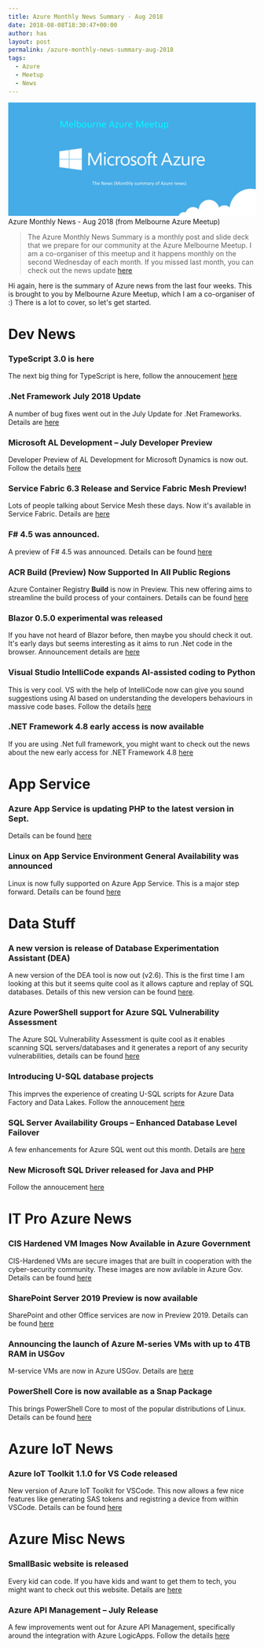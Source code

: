 ```yaml
---
title: Azure Monthly News Summary - Aug 2018
date: 2018-08-08T18:30:47+00:00
author: has
layout: post
permalink: /azure-monthly-news-summary-aug-2018
tags:
  - Azure
  - Meetup
  - News
---
```


<img src="/wp-content/uploads/2018/08/Azure-news.png" alt="Azure News" /> <br />
<span>Azure Monthly News - Aug 2018 (from Melbourne Azure Meetup)</span>

<blockquote><p>The Azure Monthly News Summary is a monthly post and slide deck that we prepare for our community at the Azure Melbourne Meetup. I am a co-organiser of this meetup and it happens monthly on the second Wednesday of each month. If you missed last month, you can check out the news update <a href="https://www.hasaltaiar.com.au/azure-monthly-news-summary-june-2018">here</a></p></blockquote>

Hi again, here is the summary of Azure news from the last four weeks. This is brought to you by Melbourne Azure Meetup, which I am a co-organiser of :) There is a lot to cover, so let's get started. 

# Dev News

### TypeScript 3.0 is here 
The next big thing for TypeScript is here, follow the annoucement [here](https://blogs.msdn.microsoft.com/typescript/2018/07/30/announcing-typescript-3-0/) 

### .Net Framework July 2018 Update 
A number of bug fixes went out in the July Update for .Net Frameworks. Details are [here](https://blogs.msdn.microsoft.com/dotnet/2018/07/30/net-framework-july-2018-update/) 

### Microsoft AL Development – July Developer Preview 
Developer Preview of AL Development for Microsoft Dynamics is now out. Follow the details [here](https://blogs.msdn.microsoft.com/nav/2018/07/30/developer-preview-july-2018-update/) 

### Service Fabric 6.3 Release and Service Fabric Mesh Preview! 
Lots of people talking about Service Mesh these days. Now it's available in Service Fabric. Details are [here](https://blogs.msdn.microsoft.com/azureservicefabric/2018/07/16/service-fabric-6-3-release-and-service-fabric-mesh-preview/)

### F# 4.5 was announced. 
A preview of F# 4.5 was announced. Details can be found [here](https://blogs.msdn.microsoft.com/dotnet/2018/07/26/announcing-f-4-5-preview/)

### ACR Build (Preview) Now Supported In All Public Regions 
Azure Container Registry **Build** is now in Preview. This new offering aims to streamline the build process of your containers. Details can be found [here](https://blogs.msdn.microsoft.com/stevelasker/2018/07/25/acr-build-preview-now-supported-in-all-public-regions/)

### Blazor 0.5.0 experimental was released 
If you have not heard of Blazor before, then maybe you should check it out. It's early days but seems interesting as it aims to run .Net code in the browser. Announcement details are [here](https://blogs.msdn.microsoft.com/webdev/2018/07/25/blazor-0-5-0-experimental-release-now-available/) 

### Visual Studio IntelliCode expands AI-assisted coding to Python  
This is very cool. VS with the help of IntelliCode now can give you sound suggestions using AI based on understanding the developers behaviours in massive code bases. Follow the details [here](https://blogs.msdn.microsoft.com/visualstudio/2018/07/24/visual-studio-intellicode-expands-ai-assisted-coding-to-python-in-visual-studio-code/)

### .NET Framework 4.8 early access is now available 
If you are using .Net full framework, you might want to check out the news about the new early access for .NET Framework 4.8 [here](https://blogs.msdn.microsoft.com/dotnet/2018/07/18/announcing-net-framework-4-8-early-access-build-3632/) 



# App Service

### Azure App Service is updating PHP to the latest version in Sept.
Details can be found [here](https://blogs.msdn.microsoft.com/appserviceteam/2018/08/01/php-minor-version-update-for-september-2018/) 

### Linux on App Service Environment General Availability was announced 
Linux is now fully supported on Azure App Service. This is a major step forward. Details can be found [here](https://blogs.msdn.microsoft.com/appserviceteam/2018/07/30/linuxasega/)



# Data Stuff
### A new version is release of Database Experimentation Assistant (DEA)
A new version of the DEA tool is now out (v2.6). This is the first time I am looking at this but it seems quite cool as it allows capture and replay of SQL databases. Details of this new version can be found [here](https://blogs.msdn.microsoft.com/datamigration/2018/08/06/release-database-experimentation-assistant-dea-v2-6/). 

### Azure PowerShell support for Azure SQL Vulnerability Assessment
The Azure SQL Vulnerability Assessment is quite cool as it enables scanning SQL servers/databases and it generates a report of any security vulnerabilities, details can be found [here](https://blogs.msdn.microsoft.com/sqlsecurity/2018/08/02/azure-sql-vulnerability-assessment-now-with-powershell-support/) 

### Introducing U-SQL database projects
This imprves the experience of creating U-SQL scripts for Azure Data Factory and Data Lakes. Follow the annoucement [here](https://blogs.msdn.microsoft.com/azuredatalake/2018/07/31/introducing-u-sql-database-projects-u-sql-database-development-and-deployment-made-easy-public-preview/ )

### SQL Server Availability Groups – Enhanced Database Level Failover 
A few enhancements for Azure SQL went out this month. Details are [here](https://blogs.msdn.microsoft.com/sql_server_team/sql-server-availability-groups-enhanced-database-level-failover/) 

### New Microsoft SQL Driver released for Java and PHP 
Follow the annoucement [here](https://blogs.msdn.microsoft.com/sqlphp/2018/07/20/microsoft-drivers-5-3-0-for-php-for-sql-server-released/)



# IT Pro Azure News

### CIS Hardened VM Images Now Available in Azure Government 
CIS-Hardened VMs are secure images that are built in cooperation with the cyber-security community. These images are now avilable in Azure Gov. Details can be found [here](https://blogs.msdn.microsoft.com/azuregov/2018/08/06/cis-hardened-images-now-available-in-azure-government/) 

### SharePoint Server 2019 Preview is now available 
SharePoint and other Office services are now in Preview 2019. Details can be found [here](https://techcommunity.microsoft.com/t5/Microsoft-SharePoint-Blog/Announcing-Availability-of-SharePoint-Server-2019-Preview/ba-p/214427) 

### Announcing the launch of Azure M-series VMs with up to 4TB RAM in USGov 
M-service VMs are now in Azure USGov. Details are [here](https://blogs.msdn.microsoft.com/azuregov/2018/07/26/announcing-the-launch-of-azure-m-series-vms-with-up-to-4tb-ram-in-usgov-arizona-region/) 

### PowerShell Core is now available as a Snap Package 
This brings PowerShell Core to most of the popular distributions of Linux. Details can be found [here](https://blogs.msdn.microsoft.com/powershell/2018/07/20/powershell-core-now-available-as-a-snap-package/) 



# Azure IoT News

### Azure IoT Toolkit 1.1.0 for VS Code released 
New version of Azure IoT Toolkit for VSCode. This now allows a few nice features like generating SAS tokens and registring a device from within VSCode. Details can be found [here](https://blogs.msdn.microsoft.com/iotdev/2018/07/26/azure-iot-toolkit-1-1-0-for-vs-code-released-welcome-page-generate-sas-token-deploy-edge-device-at-scale-and-more/)



# Azure Misc News

### SmallBasic website is released
Every kid can code. If you have kids and want to get them to tech, you might want to check out this website. Details are [here](http://smallbasic-publicwebsite-dev.azurewebsites.net/) 

### Azure API Management – July Release 
A few improvements went out for Azure API Management, specifically around the integration with Azure LogicApps. Follow the details [here](https://blogs.msdn.microsoft.com/apimanagement/2018/07/20/azure-api-management-release-notes-july-20-2018/)

 
 
